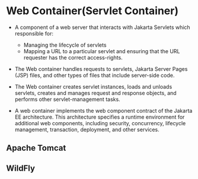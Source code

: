 # Web Container(Servlet Container)

* A component of a web server that interacts with Jakarta Servlets which responsible for:
  * Managing the lifecycle of servlets
  * Mapping a URL to a particular servlet and ensuring that the URL requester has the correct access-rights.

* The Web container handles requests to servlets, Jakarta Server Pages (JSP) files, and other types of files that
  include server-side code.
* The Web container creates servlet instances, loads and unloads servlets, creates and manages request and response
  objects, and performs other servlet-management tasks.
* A web container implements the web component contract of the Jakarta EE architecture. This architecture specifies a
  runtime environment for additional web components, including security, concurrency, lifecycle management, transaction,
  deployment, and other services.

## Apache Tomcat

## WildFly


